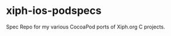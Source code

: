 xiph-ios-podspecs
=================

Spec Repo for my various CocoaPod ports of Xiph.org C projects.

